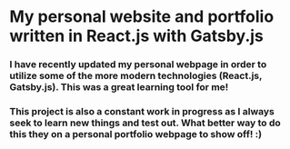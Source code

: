 # My personal website and portfolio written in React.js with Gatsby.js 

### I have recently updated my personal webpage in order to utilize some of the more modern technologies (React.js, Gatsby.js). This was a great learning tool for me!
### This project is also a constant work in progress as I always seek to learn new things and test out. What better way to do this they on a personal portfolio webpage to show off! :)  